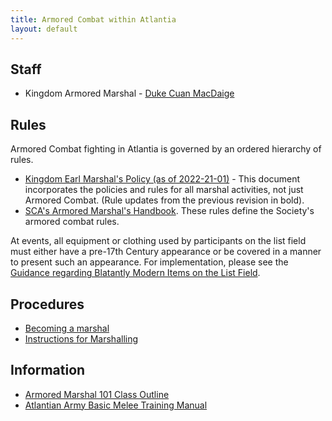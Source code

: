 ```yaml
---
title: Armored Combat within Atlantia
layout: default
---
```


## Staff
* Kingdom Armored Marshal - [Duke Cuan MacDaige](mailto:dukecuan@hotmail.com)

## Rules

Armored Combat fighting in Atlantia is governed by an ordered hierarchy of rules.

* [Kingdom Earl Marshal's Policy (as of 2022-21-01)](/documents/Earl-Marshal-policy-2022-12-01.pdf) - This document incorporates the policies and rules for all marshal activities, not just Armored Combat.  (Rule updates from the previous revision in bold).
* [SCA's Armored Marshal's Handbook](https://www.sca.org/wp-content/uploads/2023/10/Armored_Combat_Handbook-Oct_2023.pdf).  These rules define the Society's armored combat rules.

At events, all equipment or clothing used by participants on the list field must either have a pre-17th Century appearance or be covered in a manner to present such an appearance.  For implementation, please see the [Guidance regarding Blatantly Modern Items on the List Field](/procedures/modern/).

## Procedures
* [Becoming a marshal](/procedures/mit/)
* [Instructions for Marshalling](/documents/training/Marshaling_Instructions.pdf)

## Information
* [Armored Marshal 101 Class Outline](/training/armored-marshal/)
* [Atlantian Army Basic Melee Training Manual](/documents/AtlantianArmyBMTManualV1.pdf)
